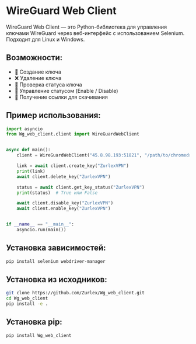 # WireGuard Web Client

WireGuard Web Client — это Python-библиотека для управления ключами WireGuard через веб-интерфейс с использованием Selenium. Подходит для Linux и Windows.

## Возможности:
- 🔐 Создание ключа
- ❌ Удаление ключа
- 📶 Проверка статуса ключа
- 🔁 Управление статусом (Enable / Disable)
- 💾 Получение ссылки для скачивания

## Пример использования:

```python
import asyncio
from Wg_web_client.client import WireGuardWebClient


async def main():
    client = WireGuardWebClient("45.8.98.193:51821", "/path/to/chromedriver")

    link = await client.create_key("ZurlexVPN")
    print(link)
    await client.delete_key("ZurlexVPN")

    status = await client.get_key_status("ZurlexVPN")
    print(status)  # True или False

    await client.disable_key("ZurlexVPN")
    await client.enable_key("ZurlexVPN")


if __name__ == "__main__":
    asyncio.run(main())
```

## Установка зависимостей:

```bash
pip install selenium webdriver-manager
```

## Установка из исходников:

```bash
git clone https://github.com/Zurlex/Wg_web_client.git
cd Wg_web_client
pip install -e .
```
## Установка pip:
```bash
pip install Wg_web_client
```